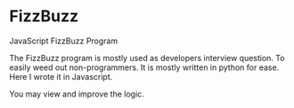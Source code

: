 # FizzBuzz
JavaScript FizzBuzz Program

The FizzBuzz program is mostly used as developers interview question. To easily weed out non-programmers. 
It is mostly written in python for ease.
Here I wrote it in Javascript.

You may view and improve the logic.
